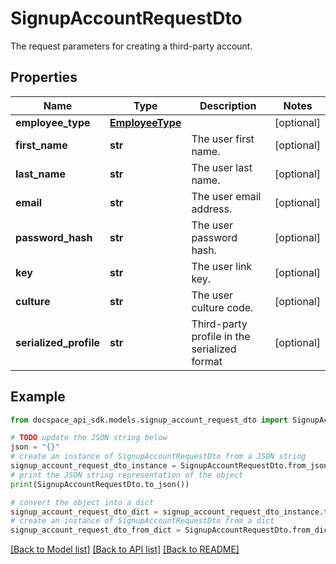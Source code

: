 # SignupAccountRequestDto
The request parameters for creating a third-party account.

## Properties

Name | Type | Description | Notes
------------ | ------------- | ------------- | -------------
**employee_type** | [**EmployeeType**](EmployeeType.md) |  | [optional] 
**first_name** | **str** | The user first name. | [optional] 
**last_name** | **str** | The user last name. | [optional] 
**email** | **str** | The user email address. | [optional] 
**password_hash** | **str** | The user password hash. | [optional] 
**key** | **str** | The user link key. | [optional] 
**culture** | **str** | The user culture code. | [optional] 
**serialized_profile** | **str** | Third-party profile in the serialized format | [optional] 

## Example

```python
from docspace_api_sdk.models.signup_account_request_dto import SignupAccountRequestDto

# TODO update the JSON string below
json = "{}"
# create an instance of SignupAccountRequestDto from a JSON string
signup_account_request_dto_instance = SignupAccountRequestDto.from_json(json)
# print the JSON string representation of the object
print(SignupAccountRequestDto.to_json())

# convert the object into a dict
signup_account_request_dto_dict = signup_account_request_dto_instance.to_dict()
# create an instance of SignupAccountRequestDto from a dict
signup_account_request_dto_from_dict = SignupAccountRequestDto.from_dict(signup_account_request_dto_dict)
```
[[Back to Model list]](../README.md#documentation-for-models) [[Back to API list]](../README.md#documentation-for-api-endpoints) [[Back to README]](../README.md)



